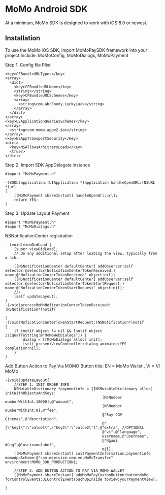 # MoMo Android SDK

At a minimum, MoMo SDK is designed to work with iOS 8.0 or newest.


## Installation

To use the MoMo iOS SDK, Import MoMoPaySDK framework into your project
Include: MoMoConfig, MoMoDialogs, MoMoPayment

Step 1. Config file Plist
```
<key>CFBundleURLTypes</key>
<array>
  <dict>
    <key>CFBundleURLName</key>
    <string></string>
    <key>CFBundleURLSchemes</key>
    <array>
      <string>com.abcFoody.LuckyLuck</string>
    </array>
  </dict>
</array>
<key>LSApplicationQueriesSchemes</key>
<array>
  <string>com.momo.appv2.ios</string>
</array>
<key>NSAppTransportSecurity</key>
<dict>
  <key>NSAllowsArbitraryLoads</key>
  <true/>
</dict>
```
Step 2. Import SDK
AppDelegate instance
```
#import "MoMoPayment.h"

-(BOOL)application:(UIApplication *)application handleOpenURL:(NSURL *)url
{
    [[MoMoPayment shareInstant] handleOpenUrl:url];
    return YES;
}
```

Step 3. Update Layout Payment
```
#import "MoMoPayment.h"
#import "MoMoDialogs.h"
```

NSNotificationCenter registration

```
- (void)viewDidLoad {
    [super viewDidLoad];
    // Do any additional setup after loading the view, typically from a nib.

    [[NSNotificationCenter defaultCenter] addObserver:self selector:@selector(NoficationCenterTokenReceived:) name:@"NoficationCenterTokenReceived" object:nil];
    [[NSNotificationCenter defaultCenter] addObserver:self selector:@selector(NoficationCenterTokenStartRequest:) name:@"NoficationCenterTokenStartRequest" object:nil];
    ///
    [self updateLayout];
}
-(void)processMoMoNoficationCenterTokenReceived:(NSNotification*)notif{

}
-(void)NoficationCenterTokenStartRequest:(NSNotification*)notif
{
    if (notif.object != nil && [notif.object isEqualToString:@"MoMoWebDialogs"]) {
        dialog = [[MoMoDialogs alloc] init];
        [self presentViewController:dialog animated:YES completion:nil];
    }
}
```
Add Button Action to Pay Via MOMO
Button title: EN = MoMo Wallet , VI = Ví MoMo
```
-(void)updateLayout{
    //STEP 1: INIT ORDER INFO
    NSMutableDictionary *paymentinfo = [[NSMutableDictionary alloc] initWithObjectsAndKeys:
                                            [NSNumber numberWithInt:10000],@"amount",
                                            [NSNumber numberWithInt:0],@"fee",
                                            @"Buy CGV Cinemas",@"description",
                                            @"{\"key1\":\"value1\",\"key2\":\"value2\"}",@"extra", //OPTIONAL
                                            @"vi",@"language",
                                            username,@"username",
                                            @"Người dùng",@"usernamelabel",
                                            nil];
    [[MoMoPayment shareInstant] initPaymentInformation:paymentinfo momoAppScheme:@"com.mservice.com.vn.MoMoTransfer" environment:MOMO_SDK_PRODUCTION];

    //STEP 2: ADD BUTTON ACTION TO PAY VIA MOMO WALLET
    [[MoMoPayment shareInstant] addMoMoPayCustomButton:buttonMoMo forControlEvents:UIControlEventTouchUpInside toView:yourPaymentView];

}
```

